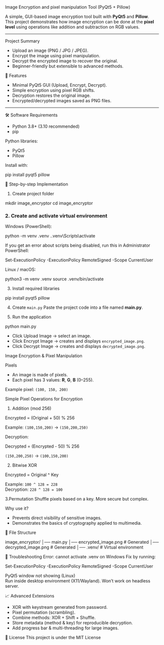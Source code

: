 
Image Encryption and pixel manipulation Tool (PyQt5 + Pillow)

A simple, GUI-based image encryption tool built with **PyQt5** and **Pillow**.  
This project demonstrates how image encryption can be done at the **pixel level** using operations like addition and subtraction on RGB values.  

---

 Project Summary
- Upload an image (PNG / JPG / JPEG).
- Encrypt the image using pixel manipulation.
- Decrypt the encrypted image to recover the original.
- Beginner-friendly but extensible to advanced methods.


🚀 Features
- Minimal PyQt5 GUI (Upload, Encrypt, Decrypt).
- Simple encryption using pixel RGB shifts.
- Decryption restores the original image.
- Encrypted/decrypted images saved as PNG files.

---

 🛠 Software Requirements
- Python 3.8+ (3.10 recommended)
- pip

Python libraries:
- PyQt5  
- Pillow  

Install with:


pip install pyqt5 pillow


📖 Step-by-step Implementation

 1. Create project folder

mkdir image\_encryptor
cd image\_encryptor

### 2. Create and activate virtual environment
Windows (PowerShell):


python -m venv .venv
..venv\Scripts\activate

If you get an error about scripts being disabled, run this in Administrator PowerShell:


Set-ExecutionPolicy -ExecutionPolicy RemoteSigned -Scope CurrentUser


Linux / macOS:


python3 -m venv .venv
source .venv/bin/activate



 3. Install required libraries


pip install pyqt5 pillow



4. Create `main.py`
Paste the project code into a file named **main.py**.

 5. Run the application


python main.py


- Click Upload Image → select an image.  
- Click Encrypt Image → creates and displays `encrypted_image.png`.  
- Click Decrypt Image → creates and displays `decrypted_image.png`.  


 Image Encryption & Pixel Manipulation

Pixels
- An image is made of pixels.
- Each pixel has 3 values: **R**, **G**, **B** (0–255).

Example pixel: `(100, 150, 200)`

 Simple Pixel Operations for Encryption
1. Addition (mod 256)


Encrypted = (Original + 50) % 256


Example: `(100,150,200)` → `(150,200,250)`

Decryption:


Decrypted = (Encrypted - 50) % 256

`(150,200,250)` → `(100,150,200)`

2. Bitwise XOR

Encrypted = Original ^ Key


Example: `100 ^ 128 = 228`  
Decryption: `228 ^ 128 = 100`

3.Permutation
Shuffle pixels based on a key. More secure but complex.

 Why use it?
- Prevents direct visibility of sensitive images.
- Demonstrates the basics of cryptography applied to multimedia.


 📂 File Structure


image\_encryptor/
│── main.py
│── encrypted\_image.png   # Generated
│── decrypted\_image.png   # Generated
│── .venv/                # Virtual environment


🔧 Troubleshooting
Error: cannot activate .venv on Windows
Fix by running:


Set-ExecutionPolicy -ExecutionPolicy RemoteSigned -Scope CurrentUser

PyQt5 window not showing (Linux)  
Run inside desktop environment (X11/Wayland). Won’t work on headless server.

 📈 Advanced Extensions
- XOR with keystream generated from password.  
- Pixel permutation (scrambling).  
- Combine methods: XOR + Shift + Shuffle.  
- Store metadata (method & key) for reproducible decryption.  
- Add progress bar & multi-threading for large images.  

 📜 License
This project is under the MIT License  
